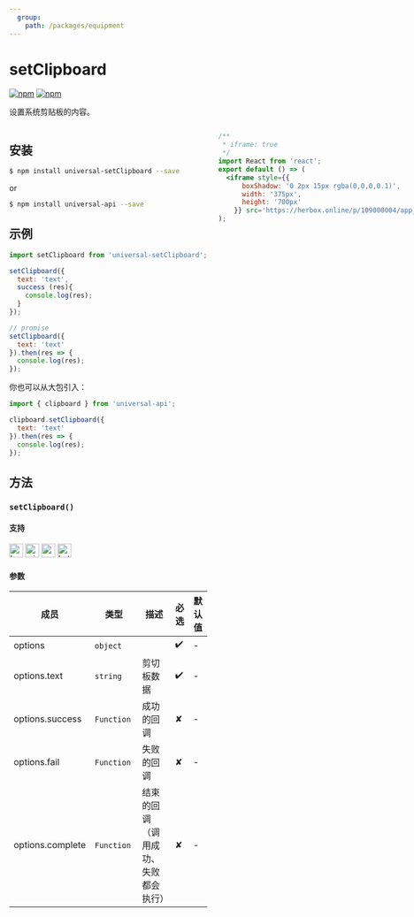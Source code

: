 ```yaml
---
  group:
    path: /packages/equipment
---
```


# setClipboard 

[![npm](https://img.shields.io/npm/v/evapi.svg)](https://www.npmjs.com/package/evapi)
[![npm](https://img.shields.io/npm/v/evapi-setClipboard.svg)](https://www.npmjs.com/package/evapi-setClipboard)

设置系统剪贴板的内容。

<div style="display: flex;flex-direction: row;justify-content: space-between;">
<div style="margin-right: 20px;">

## 安装

```bash
$ npm install universal-setClipboard --save
```
or
```bash
$ npm install universal-api --save
```
## 示例

```javascript
import setClipboard from 'universal-setClipboard';

setClipboard({
  text: 'text',
  success (res){
    console.log(res);
  }
});

// promise
setClipboard({
  text: 'text'
}).then(res => {
  console.log(res);
});

```

你也可以从大包引入：
```js
import { clipboard } from 'universal-api';

clipboard.setClipboard({
  text: 'text'
}).then(res => {
  console.log(res);
});
```

## 方法

### `setClipboard()`

#### 支持

<img alt="browser" src="https://gw.alicdn.com/tfs/TB1uYFobGSs3KVjSZPiXXcsiVXa-200-200.svg" width="25px" height="25px" /> <img alt="miniApp" src="https://gw.alicdn.com/tfs/TB1bBpmbRCw3KVjSZFuXXcAOpXa-200-200.svg" width="25px" height="25px" /> <img alt="wechatMiniprogram" src="https://img.alicdn.com/tfs/TB1slcYdxv1gK0jSZFFXXb0sXXa-200-200.svg" width="25px" height="25px"> <img alt="bytedanceMicroApp" src="https://gw.alicdn.com/tfs/TB1jFtVzO_1gK0jSZFqXXcpaXXa-200-200.svg" width="25px" height="25px">

#### 参数

| 成员 | 类型 | 描述 | 必选 | 默认值 |
| --- | --- | --- | --- | --- |
| options | `object`  |  | ✔️ | - |
| options.text | `string`  | 剪切板数据 | ✔️ | - |
| options.success | `Function`  | 成功的回调 | ✘ | - |
| options.fail | `Function`  | 失败的回调 | ✘ | - |
| options.complete | `Function`  | 结束的回调 （调用成功、失败都会执行） | ✘ | - |

</div>
<div>

```jsx | inline
/**
 * iframe: true
 */
import React from 'react';
export default () => (
  <iframe style={{
      boxShadow: '0 2px 15px rgba(0,0,0,0.1)',
      width: '375px',
      height: '700px'
    }} src='https://herbox.online/p/109000004/app_ZQfEMJN1h?previewZoom=100&view=preview&defaultPage=pages/universal-clipboard/index&topSlider=false'></iframe>
);
```

</div>
</div>